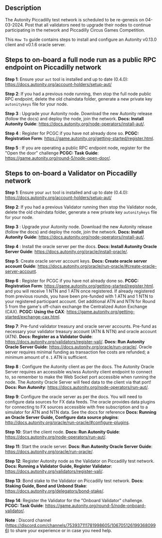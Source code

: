 ## Description
The Autonity Piccadilly test network is scheduled to be re-genesis on 04-03-2024. Post that all validators need to upgrade their nodes to continue participating in the network and Piccadilly Circus Games Competition.

This `How To` guide contains steps to install and configure an Autonity v0.13.0 client and v0.1.6 oracle server.

## Steps to on-board a full node run as a public RPC endpoint on Piccadilly network

**Step 1**: Ensure your `aut` tool is installed and up to date (0.4.0): https://docs.autonity.org/account-holders/setup-aut/ 

**Step 2**: If you had a previous node running, then stop the full node public RPC endpoint, delete the old chaindata folder, generate a new private key `autonitykeys` file for your node.

**Step 3** : Upgrade your Autonity node. Download the new Autonity release (follow the docs) and deploy the node, join the network. **Docs: Install Autonity Guide**: https://docs.autonity.org/node-operators/install-aut/.

**Step 4** : Register for PCGC if you have not already done so. **PCGC: Registration Form**: https://game.autonity.org/getting-started/register.html.

**Step 5** : If you are operating a public RPC endpoint node, register for the "Open the door" challenge **PCGC: Task Guide**: https://game.autonity.org/round-5/node-open-door/.

## Steps to on-board a Validator on Piccadilly network

**Step 1**: Ensure your `aut` tool is installed and up to date (0.4.0): https://docs.autonity.org/account-holders/setup-aut/ 

**Step 2**: If you had a previous Validator running then stop the Validator node, delete the old chaindata folder, generate a new private key `autonitykeys` file for your node.

**Step 3** : Upgrade your Autonity node. Download the new Autonity release (follow the docs) and deploy the node, join the network. **Docs: Install Autonity Guide**: https://docs.autonity.org/node-operators/install-aut/.

**Step 4** : Install the oracle server per the docs. **Docs: Install Autonity Oracle Server Guide**: https://docs.autonity.org/oracle/install-oracle/.

**Step 5**: Create oracle server account keys. **Docs: Create oracle server account Guide**: https://docs.autonity.org/oracle/run-oracle/#create-oracle-server-account.

**Step 6** : Register for PCGC if you have not already done so. **PCGC: Registration Form**: https://game.autonity.org/getting-started/register.html. and you will receive 1 NTN and 1 ATN once registered. If already registered from previous rounds, you have been pre-funded with 1 ATN and 1 NTN to your registered participant account. Get additional ATN and NTN for Round 5 from the game's off-chain exchange the Centralized Auton Exchange (CAX). **PCGC: Using the CAX**: https://game.autonity.org/getting-started/exchange-cax.html.

**Step 7**: Pre-fund validator treasury and oracle server accounts. Pre-fund as necessary your validator treasury account (ATN & NTN) and oracle account (ATN). **Docs: Register as a Validator Guide**: https://docs.autonity.org/validators/register-vali/. **Docs: Run Autonity Oracle Server Guide**: https://docs.autonity.org/oracle/run-oracle/. Oracle server requires minimal funding as transaction fee costs are refunded; a minimum amount of `0.1` ATN is sufficient.

**Step 8** : Configure the Autonity client as per the docs. The Autonity Oracle Server requires an accessible ws/wss Autonity client endpoint to connect to, so remember to make the Web Socket port accessible when running the node.  The Autonity Oracle Server will feed data to the client via that port! **Docs: Run Autonity**: https://docs.autonity.org/node-operators/run-aut/.

**Step 9**: Configure the oracle server as per the docs. You will need to configure data sources for FX data feeds. The oracle provides data plugins for connecting to FX sources accessible with free subscription and to a simulator for ATN and NTN data. See the docs for reference **Docs: Running an Oracle Server Guide, Configure data source plugins**: http://docs.autonity.org/oracle/run-oracle/#configure-plugins.

**Step 10**: Start the client node. **Docs: Run Autonity Guide**: https://docs.autonity.org/node-operators/run-aut/.

**Step 11**: Start the oracle server.  **Docs: Run Autonity Oracle Server Guide**: https://docs.autonity.org/oracle/run-oracle/.

**Step 12**: Register Autonity node as the Validator on Piccadilly test network. **Docs: Running a Validator Guide, Register Validator**: https://docs.autonity.org/validators/register-vali/.

**Step 13**: Bond stake to the Validator on Piccadilly test network. **Docs: Staking Guide, Bond and Unbond Stake**: https://docs.autonity.org/delegators/bond-stake/.

**Step 14**: Register the Validator for the "Onboard Validator" challenge. **PCGC: Task Guide**: https://game.autonity.org/round-5/node-onboard-validator/.           

**Note** : Discord channel (https://discord.com/channels/753937111781998605/1067051261993680996) to share your experience or in case you need help.
